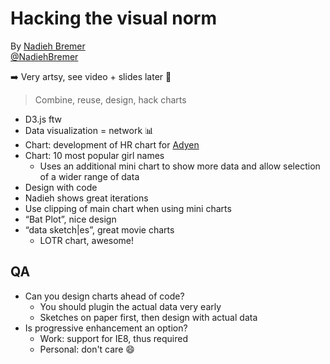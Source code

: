 # Hacking the visual norm

By [Nadieh Bremer](http://visualcinnamon.com/)  
[@NadiehBremer](http://twitter.com/NadiehBremer)

➡️ Very artsy, see video + slides later 🎨

> Combine, reuse, design, hack charts

- D3.js ftw
- Data visualization = network 📊
- Chart: development of HR chart for [Adyen](http://www.adyen.com/)
- Chart: 10 most popular girl names
  - Uses an additional mini chart to show more data and allow selection of a wider range of data
- Design with code
- Nadieh shows great iterations
- Use clipping of main chart when using mini charts
- “Bat Plot”, nice design
- “data sketch|es”, great movie charts
  - LOTR chart, awesome!

## QA

- Can you design charts ahead of code?
  - You should plugin the actual data very early
  - Sketches on paper first, then design with actual data
- Is progressive enhancement an option?
  - Work: support for IE8, thus required
  - Personal: don't care 😄
